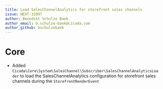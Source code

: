```yaml
---
title: Load SalesChannelAnalytics for storefront sales channels
issue: NEXT-32097
author: Benedikt Schulze Baek
author_email: b.schulze-baek@cicada.com
author_github: bschulzebaek
---
```

# Core
* Added `Cicada\Core\System\SalesChannel\Subscriber\SalesChannelAnalyticsLoader` to load the SalesChannelAnalytics configuration for storefront sales channels during the `StorefrontRenderEvent`
